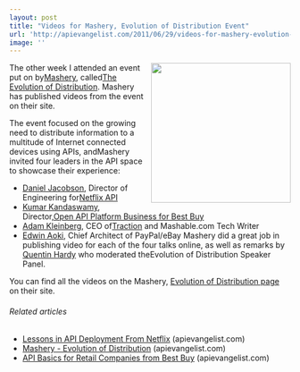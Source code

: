```yaml
---
layout: post
title: "Videos for Mashery, Evolution of Distribution Event"
url: 'http://apievangelist.com/2011/06/29/videos-for-mashery-evolution-of-distribution-event/'
image: ''
---
```


[<img class="c1" src="http://kinlane-productions.s3.amazonaws.com/events/evolution-of-distribution/mashery-evolution-of-distribution-event-1.png" alt="" width="250" align="right" />][1]The other week I attended an event put on by[Mashery][2], called[The Evolution of Distribution][1]. Mashery has published videos from the event on their site.

The event focused on the growing need to distribute information to a multitude of Internet connected devices using APIs, andMashery invited four leaders in the API space to showcase their experience:

  * [Daniel Jacobson][3], Director of Engineering for[Netflix API][4]
  * [Kumar Kandaswamy][5], Director,[Open API Platform Business for Best Buy][6]
  * [Adam Kleinberg][7], CEO of[Traction][8] and Mashable.com Tech Writer
  * [Edwin Aoki][9], Chief Architect of PayPal/eBay
Mashery did a great job in publishing video for each of the four talks online, as well as remarks by [Quentin Hardy][10] who moderated theEvolution of Distribution Speaker Panel.

You can find all the videos on the Mashery, [Evolution of Distribution page][1] on their site.

######  Related articles

  * [Lessons in API Deployment From Netflix][11] (apievangelist.com)
  * [Mashery - Evolution of Distribution][12] (apievangelist.com)
  * [API Basics for Retail Companies from Best Buy][13] (apievangelist.com)

   [1]: http://mashery.com/events/eod.html (Evolution of Distribution)
   [2]: http://www.mashery.com/ (Mashery)
   [3]: http://twitter.com/#!/daniel_jacobson (Daniel Jacobsen)
   [4]: http://developer.netflix.com/ (Netflix API)
   [5]: http://twitter.com/#!/Kumar_K (Kumar Kandaswamy)
   [6]: http://www.bbyopen.com/ (Open API Platform Business for Best Buy)
   [7]: http://twitter.com/#!/adamkleinberg (Adam Kleinberg)
   [8]: http://www.tractionco.com/ (Traction)
   [9]: http://twitter.com/#!/edwinaoki (Edwin Aoki)
   [10]: http://twitter.com/#!/qhardy (Quentin Hardy)
   [11]: http://blog.apievangelist.com/2011/06/10/lessons-in-api-deployment-from-netflix/
   [12]: http://blog.apievangelist.com/2011/06/02/mashery-evolution-of-distribution/
   [13]: http://blog.apievangelist.com/2011/06/03/api-basics-for-retail-companies-from-best-buy/
